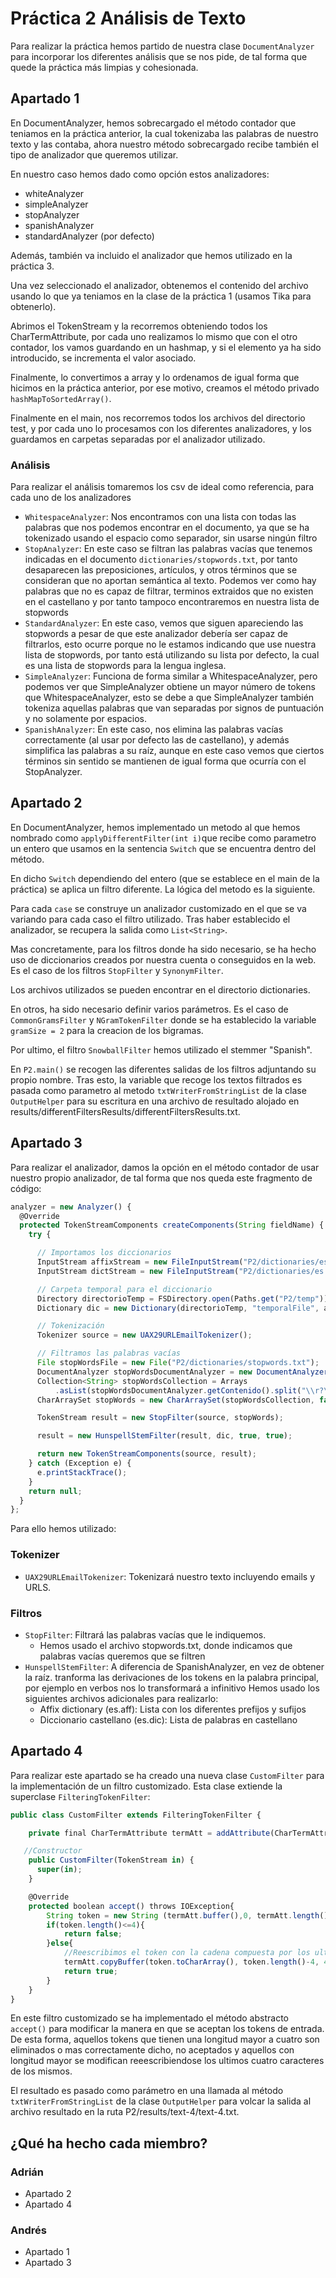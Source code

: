 # Práctica 2 Análisis de Texto

Para realizar la práctica hemos partido de nuestra clase ```DocumentAnalyzer``` para incorporar los diferentes análisis que se nos pide, de tal forma que quede la práctica más limpias y cohesionada.

## Apartado 1

En DocumentAnalyzer, hemos sobrecargado el método contador que teniamos en la práctica anterior, la cual tokenizaba las palabras de nuestro texto y las contaba, ahora nuestro método sobrecargado recibe también el tipo de analizador que queremos utilizar.

En nuestro caso hemos dado como opción estos analizadores:

* whiteAnalyzer
* simpleAnalyzer
* stopAnalyzer
* spanishAnalyzer
* standardAnalyzer (por defecto)

Además, también va incluido el analizador que hemos utilizado en la práctica 3.

Una vez seleccionado el analizador, obtenemos el contenido del archivo usando lo que ya teniamos en la clase de la práctica 1 (usamos Tika para obtenerlo).

Abrimos el TokenStream y la recorremos obteniendo todos los CharTermAttribute, por cada uno realizamos lo mismo que con el otro contador, los vamos guardando en un hashmap, y si el elemento ya ha sido introducido, se incrementa el valor asociado.

Finalmente, lo convertimos a array y lo ordenamos de igual forma que hicimos en la práctica anterior, por ese motivo, creamos el método privado ```hashMapToSortedArray()```.

Finalmente en el main, nos recorremos todos los archivos del directorio test, y por cada uno lo procesamos con los diferentes analizadores, y los guardamos en carpetas separadas por el analizador utilizado.

### Análisis

Para realizar el análisis tomaremos los csv de ideal como referencia, para cada uno de los analizadores

* ```WhitespaceAnalyzer```: Nos encontramos con una lista con todas las palabras que nos podemos encontrar en el documento, ya que se ha tokenizado usando el espacio como separador, sin usarse ningún filtro
* ```StopAnalyzer```: En este caso se filtran las palabras vacías que tenemos indicadas en el documento ```dictionaries/stopwords.txt```, por tanto desaparecen las preposiciones, artículos, y otros términos que se consideran que no aportan semántica al texto. Podemos ver como hay palabras que no es capaz de filtrar, terminos extraidos que no existen en el castellano y por tanto tampoco encontraremos en nuestra lista de stopwords
* ```StandardAnalyzer```: En este caso, vemos que siguen apareciendo las stopwords a pesar de que este analizador debería ser capaz de filtrarlos, esto ocurre porque no le estamos indicando que use nuestra lista de stopwords, por tanto está utilizando su lista por defecto, la cual es una lista de stopwords para la lengua inglesa.
* ```SimpleAnalyzer```: Funciona de forma similar a WhitespaceAnalyzer, pero podemos ver que SimpleAnalyzer obtiene un mayor número de tokens que WhitespaceAnalyzer, esto se debe a que SimpleAnalyzer también tokeniza aquellas palabras que van separadas por signos de puntuación y no solamente por espacios.
* ```SpanishAnalyzer```: En este caso, nos elimina las palabras vacías correctamente (al usar por defecto las de castellano), y además simplifica las palabras a su raíz, aunque en este caso vemos que ciertos términos sin sentido se mantienen de igual forma que ocurría con el StopAnalyzer.
  
## Apartado 2

En DocumentAnalyzer, hemos implementado un metodo al que hemos nombrado como ```applyDifferentFilter(int i)```que recibe como parametro un entero que usamos en la sentencia ```Switch``` que se encuentra dentro del método.

En dicho ```Switch``` dependiendo del entero (que se establece en el main de la práctica) se aplica un filtro diferente. La lógica del metodo es la siguiente.

Para cada ```case``` se construye un analizador customizado en el que se va variando para cada caso el filtro utilizado. Tras haber establecido el analizador, se recupera la salida como ```List<String>```.

Mas concretamente, para los filtros donde ha sido necesario, se ha hecho uso de diccionarios creados por nuestra cuenta o conseguidos en la web. Es el caso de los filtros ```StopFilter``` y ```SynonymFilter```.

Los archivos utilizados se pueden encontrar en el directorio dictionaries.

En otros, ha sido necesario definir varios parámetros. Es el caso de ```CommonGramsFilter``` y ```NGramTokenFilter``` donde se ha establecido la variable ```gramSize = 2``` para la creacion de los bigramas.

Por ultimo, el filtro ```SnowballFilter``` hemos utilizado el stemmer "Spanish".

En ```P2.main()``` se recogen las diferentes salidas de los filtros adjuntando su propio nombre. Tras esto, la variable que recoge los textos filtrados es pasada como parametro al metodo ```txtWriterFromStringList``` de la clase ```OutputHelper``` para su escritura en una archivo de resultado alojado en results/differentFiltersResults/differentFiltersResults.txt.

## Apartado 3

Para realizar el analizador, damos la opción en el método contador de usar nuestro propio analizador, de tal forma que nos queda este fragmento de código:

```javascript
analyzer = new Analyzer() {
  @Override
  protected TokenStreamComponents createComponents(String fieldName) {
    try {

      // Importamos los diccionarios
      InputStream affixStream = new FileInputStream("P2/dictionaries/es.aff");
      InputStream dictStream = new FileInputStream("P2/dictionaries/es.dic");

      // Carpeta temporal para el diccionario
      Directory directorioTemp = FSDirectory.open(Paths.get("P2/temp"));
      Dictionary dic = new Dictionary(directorioTemp, "temporalFile", affixStream, dictStream);

      // Tokenización
      Tokenizer source = new UAX29URLEmailTokenizer();

      // Filtramos las palabras vacías
      File stopWordsFile = new File("P2/dictionaries/stopwords.txt");
      DocumentAnalyzer stopWordsDocumentAnalyzer = new DocumentAnalyzer(stopWordsFile);
      Collection<String> stopWordsCollection = Arrays
          .asList(stopWordsDocumentAnalyzer.getContenido().split("\\r?\\n"));
      CharArraySet stopWords = new CharArraySet(stopWordsCollection, false);

      TokenStream result = new StopFilter(source, stopWords);

      result = new HunspellStemFilter(result, dic, true, true);

      return new TokenStreamComponents(source, result);
    } catch (Exception e) {
      e.printStackTrace();
    }
    return null;
  }
};
```

Para ello hemos utilizado:

### Tokenizer

- ```UAX29URLEmailTokenizer```: Tokenizará nuestro texto incluyendo emails y URLS.
  
### Filtros

- ```StopFilter```: Filtrará las palabras vacías que le indiquemos.
  - Hemos usado el archivo stopwords.txt, donde indicamos que palabras vacías queremos que se filtren
- ```HunspellStemFilter```: A diferencia de SpanishAnalyzer, en vez de obtener la raíz. tranforma las derivaciones de los tokens en la palabra principal, por ejemplo en verbos nos lo transformará a infinitivo
  Hemos usado los siguientes archivos adicionales para realizarlo:
  - Affix dictionary (es.aff): Lista con los diferentes prefijos y sufijos
  - Diccionario castellano (es.dic): Lista de palabras en castellano

## Apartado 4

Para realizar este apartado se ha creado una nueva clase ```CustomFilter``` para la implementación de un filtro customizado. Esta clase extiende la superclase ```FilteringTokenFilter```:

```javascript
public class CustomFilter extends FilteringTokenFilter {

    private final CharTermAttribute termAtt = addAttribute(CharTermAttribute.class);

   //Constructor
    public CustomFilter(TokenStream in) {
      super(in);
    }

    @Override
    protected boolean accept() throws IOException{
        String token = new String (termAtt.buffer(),0, termAtt.length());
        if(token.length()<=4){
            return false;
        }else{
            //Reescribimos el token con la cadena compuesta por los ultimos 4 caracteres.
            termAtt.copyBuffer(token.toCharArray(), token.length()-4, 4); 
            return true;
        }
    }
}
```

En este filtro customizado se ha implementado el método abstracto ```accept()``` para modificar la manera en que se aceptan los tokens de entrada. De esta forma, aquellos tokens que tienen una longitud mayor a cuatro son eliminados o mas correctamente dicho, no aceptados y aquellos con longitud mayor se modifican reeescribiendose los ultimos cuatro caracteres de los mismos.

El resultado es pasado como parámetro en una llamada al método ```txtWriterFromStringList``` de la clase ```OutputHelper``` para volcar la salida al archivo resultado en la ruta P2/results/text-4/text-4.txt.

## ¿Qué ha hecho cada miembro?

### Adrián

* Apartado 2
* Apartado 4

### Andrés

* Apartado 1
* Apartado 3

